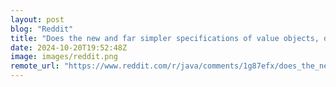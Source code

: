 ```yaml
---
layout: post
blog: "Reddit"
title: "Does the new and far simpler specifications of value objects, does this modify the parametric JVM scope?"
date: 2024-10-20T19:52:48Z
image: images/reddit.png
remote_url: "https://www.reddit.com/r/java/comments/1g87efx/does_the_new_and_far_simpler_specifications_of/"
---
```


